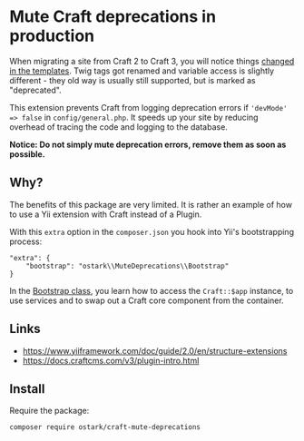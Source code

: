 # Mute Craft deprecations in production

When migrating a site from Craft 2 to Craft 3, you will notice things [changed in the templates](https://docs.craftcms.com/v3/changes-in-craft-3.html#template-functions). Twig tags got renamed and variable access is slightly different - they old way is usually still supported, but is marked as "deprecated".

This extension prevents Craft from logging deprecation errors if `'devMode' => false` in `config/general.php`. 
It speeds up your site by reducing overhead of tracing the code and logging to the database.

**Notice: Do not simply mute deprecation errors, remove them as soon as possible.**


## Why?

The benefits of this package are very limited. It is rather an example of how to use a Yii extension with Craft instead of a Plugin.

With this `extra` option in the `composer.json` you hook into Yii's bootstrapping process:
 
```
"extra": {
    "bootstrap": "ostark\\MuteDeprecations\\Bootstrap"
}
```

In the [Bootstrap class](https://github.com/ostark/craft-mute-deprecations/blob/master/src/Bootstrap.php), you learn how to access the `Craft::$app` instance, to use services and to swap out a Craft core component from the container.


## Links

* https://www.yiiframework.com/doc/guide/2.0/en/structure-extensions
* https://docs.craftcms.com/v3/plugin-intro.html

## Install

Require the package:
```
composer require ostark/craft-mute-deprecations
```
